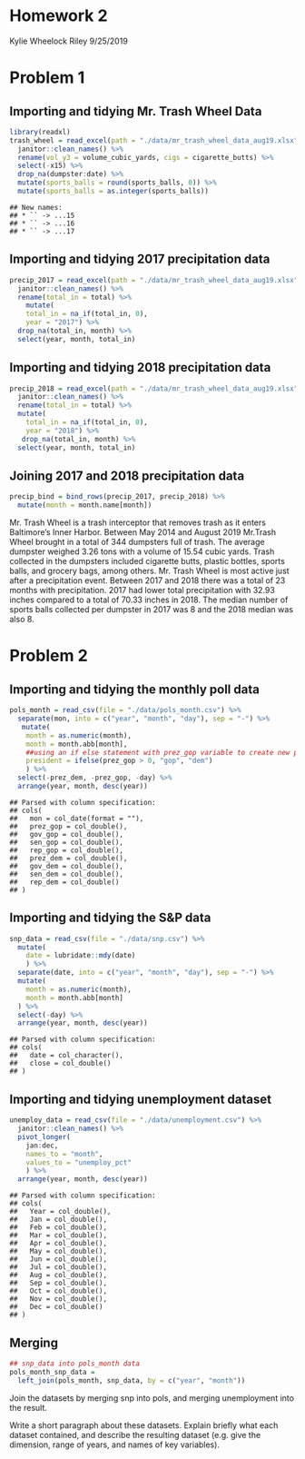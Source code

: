 Homework 2
================
Kylie Wheelock Riley
9/25/2019

# Problem 1

## Importing and tidying Mr. Trash Wheel Data

``` r
library(readxl)
trash_wheel = read_excel(path = "./data/mr_trash_wheel_data_aug19.xlsx", 1) %>%
  janitor::clean_names() %>% 
  rename(vol_y3 = volume_cubic_yards, cigs = cigarette_butts) %>% 
  select(-x15) %>% 
  drop_na(dumpster:date) %>%
  mutate(sports_balls = round(sports_balls, 0)) %>% 
  mutate(sports_balls = as.integer(sports_balls))
```

    ## New names:
    ## * `` -> ...15
    ## * `` -> ...16
    ## * `` -> ...17

## Importing and tidying 2017 precipitation data

``` r
precip_2017 = read_excel(path = "./data/mr_trash_wheel_data_aug19.xlsx", 6, skip = 1) %>% 
  janitor::clean_names() %>% 
  rename(total_in = total) %>% 
    mutate(
    total_in = na_if(total_in, 0),
    year = "2017") %>% 
  drop_na(total_in, month) %>% 
  select(year, month, total_in)
```

## Importing and tidying 2018 precipitation data

``` r
precip_2018 = read_excel(path = "./data/mr_trash_wheel_data_aug19.xlsx", 5, skip = 1) %>% 
  janitor::clean_names() %>% 
  rename(total_in = total) %>% 
  mutate(
    total_in = na_if(total_in, 0),
    year = "2018") %>% 
   drop_na(total_in, month) %>% 
  select(year, month, total_in)
```

## Joining 2017 and 2018 precipitation data

``` r
precip_bind = bind_rows(precip_2017, precip_2018) %>% 
  mutate(month = month.name[month])
```

Mr. Trash Wheel is a trash interceptor that removes trash as it enters
Baltimore’s Inner Harbor. Between May 2014 and August 2019 Mr.Trash
Wheel brought in a total of 344 dumpsters full of trash. The average
dumpster weighed 3.26 tons with a volume of 15.54 cubic yards. Trash
collected in the dumpsters included cigarette butts, plastic bottles,
sports balls, and grocery bags, among others. Mr. Trash Wheel is most
active just after a precipitation event. Between 2017 and 2018 there was
a total of 23 months with precipitation. 2017 had lower total
precipitation with 32.93 inches compared to a total of 70.33 inches in
2018. The median number of sports balls collected per dumpster in 2017
was 8 and the 2018 median was also 8.

# Problem 2

## Importing and tidying the monthly poll data

``` r
pols_month = read_csv(file = "./data/pols_month.csv") %>% 
  separate(mon, into = c("year", "month", "day"), sep = "-") %>% 
   mutate(
    month = as.numeric(month),
    month = month.abb[month],
    ##using an if else statement with prez_gop variable to create new president variable 
    president = ifelse(prez_gop > 0, "gop", "dem")
    ) %>%
  select(-prez_dem, -prez_gop, -day) %>% 
  arrange(year, month, desc(year))
```

    ## Parsed with column specification:
    ## cols(
    ##   mon = col_date(format = ""),
    ##   prez_gop = col_double(),
    ##   gov_gop = col_double(),
    ##   sen_gop = col_double(),
    ##   rep_gop = col_double(),
    ##   prez_dem = col_double(),
    ##   gov_dem = col_double(),
    ##   sen_dem = col_double(),
    ##   rep_dem = col_double()
    ## )

## Importing and tidying the S\&P data

``` r
snp_data = read_csv(file = "./data/snp.csv") %>% 
  mutate( 
    date = lubridate::mdy(date)
    ) %>% 
  separate(date, into = c("year", "month", "day"), sep = "-") %>% 
  mutate(
    month = as.numeric(month),
    month = month.abb[month]
  ) %>% 
  select(-day) %>% 
  arrange(year, month, desc(year))
```

    ## Parsed with column specification:
    ## cols(
    ##   date = col_character(),
    ##   close = col_double()
    ## )

## Importing and tidying unemployment dataset

``` r
unemploy_data = read_csv(file = "./data/unemployment.csv") %>% 
  janitor::clean_names() %>% 
  pivot_longer(
    jan:dec,
    names_to = "month", 
    values_to = "unemploy_pct"
    ) %>%
  arrange(year, month, desc(year))
```

    ## Parsed with column specification:
    ## cols(
    ##   Year = col_double(),
    ##   Jan = col_double(),
    ##   Feb = col_double(),
    ##   Mar = col_double(),
    ##   Apr = col_double(),
    ##   May = col_double(),
    ##   Jun = col_double(),
    ##   Jul = col_double(),
    ##   Aug = col_double(),
    ##   Sep = col_double(),
    ##   Oct = col_double(),
    ##   Nov = col_double(),
    ##   Dec = col_double()
    ## )

## Merging

``` r
## snp_data into pols_month data 
pols_month_snp_data = 
  left_join(pols_month, snp_data, by = c("year", "month"))
```

Join the datasets by merging snp into pols, and merging unemployment
into the result.

Write a short paragraph about these datasets. Explain briefly what each
dataset contained, and describe the resulting dataset (e.g. give the
dimension, range of years, and names of key variables).
